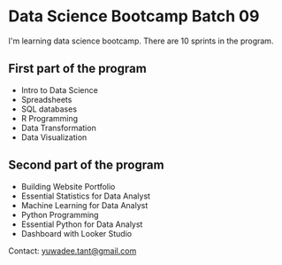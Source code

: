 # Data Science Bootcamp Batch 09

I'm learning data science bootcamp. There are 10 sprints in the program.

## First part of the program

- Intro to Data Science
- Spreadsheets
- SQL databases
- R Programming
- Data Transformation
- Data Visualization

## Second part of the program

- Building Website Portfolio
- Essential Statistics for Data Analyst
- Machine Learning for Data Analyst
- Python Programming
- Essential Python for Data Analyst
- Dashboard with Looker Studio

Contact: yuwadee.tant@gmail.com
